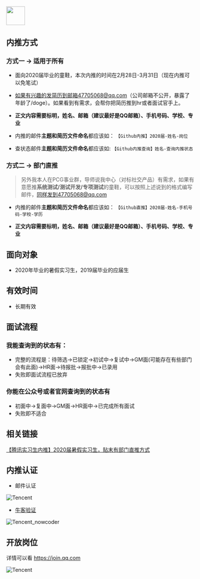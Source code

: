 # <a href="https://join.qq.com/"><img src="https://cdn.m.tencent.com/hr_static/img/logo.png" height="50"></a>

## 内推方式
### 方式一 -> 适用于所有
- 面向2020届毕业的童鞋，本次内推的时间在2月28日-3月31日（现在内推可以免笔试）

- 如果有兴趣的发简历到邮箱47705068@qq.com（公司邮箱不公开，暴露了年龄了/doge）。如果看到有需求，会帮你把简历推到hr或者面试官手上。

- **正文内容需要标明，姓名、邮箱（建议最好是QQ邮箱）、手机号码、学校、专业**

- 内推的邮件**主题和简历文件命名**都应该如： `【Github内推】2020届-姓名-岗位`
- 查状态邮件**主题和简历文件命名**都应该如:  `【Github内推查询】姓名-查询内推状态`

### 方式二 -> 部门直推

> 另外我本人在PCG事业群，导师说我中心（对标社交产品）有需求，如果有意愿推**系统测试/测试开发/专项测试**的童鞋，可以按照上述说到的格式编写邮件，同样发到47705068@qq.com

- 内推的邮件**主题和简历文件命名**都应该如： `【Github直推】2020届-姓名-手机号码-学校-学历`

- **正文内容需要标明，姓名、邮箱（建议最好是QQ邮箱）、手机号码、学校、专业**

## 面向对象

- 2020年毕业的暑假实习生，2019届毕业的应届生

## 有效时间

- 长期有效

## 面试流程
### 我能查询到的状态有：

- 完整的流程是：待筛选->已锁定->初试中->复试中->GM面(可能存在有些部门会有此面)->HR面->待报批->报批中->已录用
- 失败即面试流程已放弃

### 你能在公众号或者官网查询到的状态有

- 初面中->复面中->GM面->HR面中->已完成所有面试
- 失败即不适合

## 相关链接

[【腾讯实习生内推】2020届暑假实习生，贴末有部门直推方式](https://www.nowcoder.com/discuss/157661)

## 内推认证
- 邮件认证

![Tencent](images/tencent.png)

- [牛客验证](https://www.nowcoder.com/profile/5069984)

![Tencent_nowcoder](images/tencent_nowcoder.png)

## 开放岗位

详情可以看 https://join.qq.com

![Tencent](images/tencent_jd.jpg)
